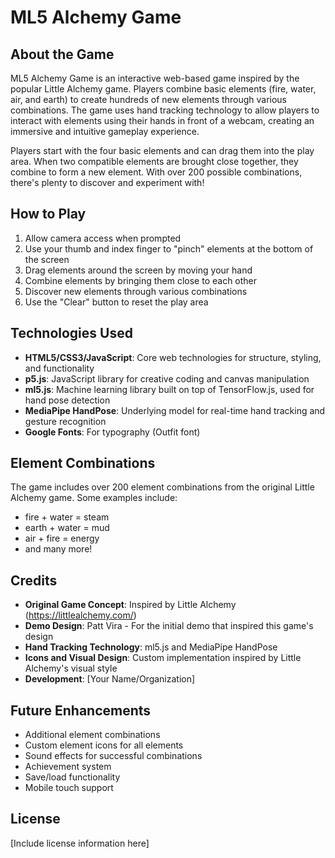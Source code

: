 # ML5 Alchemy Game

## About the Game

ML5 Alchemy Game is an interactive web-based game inspired by the popular Little Alchemy game. Players combine basic elements (fire, water, air, and earth) to create hundreds of new elements through various combinations. The game uses hand tracking technology to allow players to interact with elements using their hands in front of a webcam, creating an immersive and intuitive gameplay experience.

Players start with the four basic elements and can drag them into the play area. When two compatible elements are brought close together, they combine to form a new element. With over 200 possible combinations, there's plenty to discover and experiment with!

## How to Play

1. Allow camera access when prompted
2. Use your thumb and index finger to "pinch" elements at the bottom of the screen
3. Drag elements around the screen by moving your hand
4. Combine elements by bringing them close to each other
5. Discover new elements through various combinations
6. Use the "Clear" button to reset the play area

## Technologies Used

- **HTML5/CSS3/JavaScript**: Core web technologies for structure, styling, and functionality
- **p5.js**: JavaScript library for creative coding and canvas manipulation
- **ml5.js**: Machine learning library built on top of TensorFlow.js, used for hand pose detection
- **MediaPipe HandPose**: Underlying model for real-time hand tracking and gesture recognition
- **Google Fonts**: For typography (Outfit font)

## Element Combinations

The game includes over 200 element combinations from the original Little Alchemy game. Some examples include:

- fire + water = steam
- earth + water = mud
- air + fire = energy
- and many more!

## Credits

- **Original Game Concept**: Inspired by Little Alchemy (https://littlealchemy.com/)
- **Demo Design**: Patt Vira - For the initial demo that inspired this game's design
- **Hand Tracking Technology**: ml5.js and MediaPipe HandPose
- **Icons and Visual Design**: Custom implementation inspired by Little Alchemy's visual style
- **Development**: [Your Name/Organization]

## Future Enhancements

- Additional element combinations
- Custom element icons for all elements
- Sound effects for successful combinations
- Achievement system
- Save/load functionality
- Mobile touch support

## License

[Include license information here]
